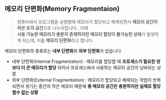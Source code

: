 ## 메모리 단편화(Memory Fragmentaion)
>컴퓨터에서 프로그램을 실행할때 메모리가 할당되고 해제되면서 **메모리 공간이 작은 조각 공간**으로 나누어집니다.. 이때   
>**사용 가능한 메모리가 충분히 존재하지만 메모리 할당이 불가능한 상태**가 발생하게 되는데, 이를 **메모리 단편화**라고 합니다.

메모리 단편화의 종류로는 **내부 단편화**와 **외부 단편화**가 있습니다.
* 내부 단편화(Internal Fragmentation) : 메모리를 할당할 때 **프로세스가 필요한 양보다 더 큰 메모리가 할당** 되어서 프로세스에서 사용하는
메모리 공간이 낭비되는 상황
* 외부 단편화(External Fragmentation) : 메모리가 할당되고 해제되는 작업이 반복 되면서 생기는 중간의 작은 메모리 때문에 **총 메모리 공간은 충분하지만 실제로 할당할수 없는 상황**

